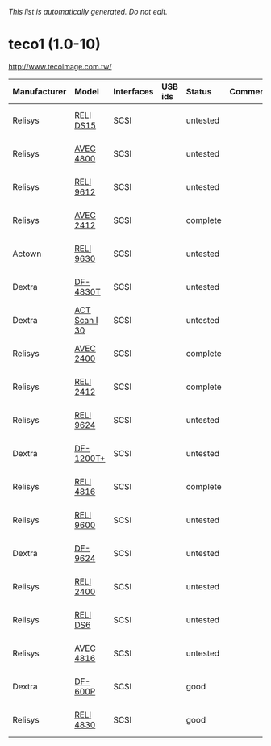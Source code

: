 _This list is automatically generated. Do not edit._

# teco1 (1.0-10) #
http://www.tecoimage.com.tw/

| **Manufacturer** | **Model** | **Interfaces** | **USB ids** | **Status** | **Comment** | **URL** |
|:-----------------|:----------|:---------------|:------------|:-----------|:------------|:--------|
|Relisys|[RELI DS15](Teco1RELIDS15.md)|SCSI|  |untested|  |sub model VM3440|
|Relisys|[AVEC 4800](Teco1AVEC4800.md)|SCSI|  |untested|  |sub model VM4530|
|Relisys|[RELI 9612](Teco1RELI9612.md)|SCSI|  |untested|  |sub model VM6530|
|Relisys|[AVEC 2412](Teco1AVEC2412.md)|SCSI|  |complete|  |sub model VM3520+|
|Actown|[RELI 9630](Teco1RELI9630.md)|SCSI|  |untested|  |sub model VM6540|
|Dextra|[DF-4830T](Teco1DF4830T.md)|SCSI|  |untested|  |sub model VM4542|
|Dextra|[ACT Scan I 30](Teco1ACTScanI30.md)|SCSI|  |untested|  |sub model VM3520A|
|Relisys|[AVEC 2400](Teco1AVEC2400.md)|SCSI|  |complete|  |sub model VM3520|
|Relisys|[RELI 2412](Teco1RELI2412.md)|SCSI|  |complete|  |sub model VM3530+|
|Relisys|[RELI 9624](Teco1RELI9624.md)|SCSI|  |untested|  |sub model VM6530+|
|Dextra|[DF-1200T+](Teco1DF1200T.md)|SCSI|  |untested|  |sub model VM3530+|
|Relisys|[RELI 4816](Teco1RELI4816.md)|SCSI|  |complete|  |sub model VM4540|
|Relisys|[RELI 9600](Teco1RELI9600.md)|SCSI|  |untested|  |sub model VM6530|
|Dextra|[DF-9624](Teco1DF9624.md)|SCSI|  |untested|  |sub model VM6530+|
|Relisys|[RELI 2400](Teco1RELI2400.md)|SCSI|  |untested|  |sub model VM3530|
|Relisys|[RELI DS6](Teco1RELIDS6.md)|SCSI|  |untested|  |sub model VM3420|
|Relisys|[AVEC 4816](Teco1AVEC4816.md)|SCSI|  |untested|  |sub model VM4530+|
|Dextra|[DF-600P](Teco1DF600P.md)|SCSI|  |good|  |sub model VM3510|
|Relisys|[RELI 4830](Teco1RELI4830.md)|SCSI|  |good|  |sub model VM4542|